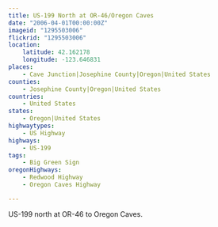 ```yaml
---
title: US-199 North at OR-46/Oregon Caves
date: "2006-04-01T00:00:00Z"
imageid: "1295503006"
flickrid: "1295503006"
location:
    latitude: 42.162178
    longitude: -123.646831
places:
    - Cave Junction|Josephine County|Oregon|United States
counties:
    - Josephine County|Oregon|United States
countries:
    - United States
states:
    - Oregon|United States
highwaytypes:
    - US Highway
highways:
    - US-199
tags:
    - Big Green Sign
oregonHighways:
    - Redwood Highway
    - Oregon Caves Highway

---
```

US-199 north at OR-46 to Oregon Caves.